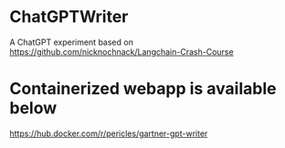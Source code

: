 # ChatGPTWriter
A ChatGPT experiment based on https://github.com/nicknochnack/Langchain-Crash-Course

# Containerized webapp is available below
https://hub.docker.com/r/pericles/gartner-gpt-writer
